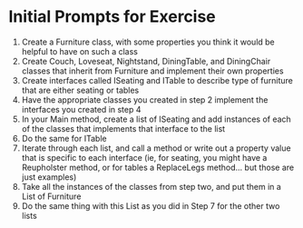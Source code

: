# Initial Prompts for Exercise
1. Create a Furniture class, with some properties you think it would be helpful to have on such a class
2. Create Couch, Loveseat, Nightstand, DiningTable, and DiningChair classes that inherit from Furniture and implement their own properties
3. Create interfaces called ISeating and ITable to describe type of furniture that are either seating or tables
4. Have the appropriate classes you created in step 2 implement the interfaces you created in step 4
5. In your Main method, create a list of ISeating and add instances of each of the classes that implements that interface to the list
6. Do the same for ITable
7. Iterate through each list, and call a method or write out a property value that is specific to each interface (ie, for seating, you might have a Reupholster method, or for tables a ReplaceLegs method... but those are just examples)
8. Take all the instances of the classes from step two, and put them in a List of Furniture
9. Do the same thing with this List as you did in Step 7 for the other two lists